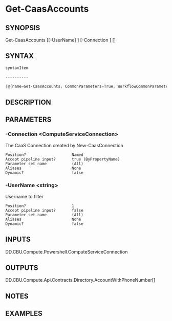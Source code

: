 ﻿Get-CaasAccounts
===================

## SYNOPSIS

Get-CaasAccounts [[-UserName] <string>] [-Connection <ComputeServiceConnection>] [<CommonParameters>]


## SYNTAX
```powershell
syntaxItem                                                                                                  

----------                                                                                                  

{@{name=Get-CaasAccounts; CommonParameters=True; WorkflowCommonParameters=False; parameter=System.Object[]}}
```

## DESCRIPTION


## PARAMETERS
### -Connection &lt;ComputeServiceConnection&gt;
The CaaS Connection created by New-CaasConnection
```
Position?                    Named
Accept pipeline input?       true (ByPropertyName)
Parameter set name           (All)
Aliases                      None
Dynamic?                     false
```
 
### -UserName &lt;string&gt;
Username to filter
```
Position?                    1
Accept pipeline input?       false
Parameter set name           (All)
Aliases                      None
Dynamic?                     false
```

## INPUTS
DD.CBU.Compute.Powershell.ComputeServiceConnection


## OUTPUTS
DD.CBU.Compute.Api.Contracts.Directory.AccountWithPhoneNumber[]


## NOTES


## EXAMPLES
